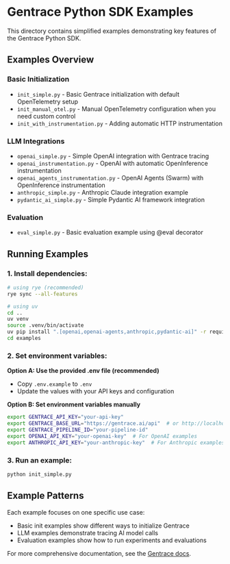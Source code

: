 # Gentrace Python SDK Examples

This directory contains simplified examples demonstrating key features of the Gentrace Python SDK.

## Examples Overview

### Basic Initialization
- `init_simple.py` - Basic Gentrace initialization with default OpenTelemetry setup
- `init_manual_otel.py` - Manual OpenTelemetry configuration when you need custom control
- `init_with_instrumentation.py` - Adding automatic HTTP instrumentation

### LLM Integrations
- `openai_simple.py` - Simple OpenAI integration with Gentrace tracing
- `openai_instrumentation.py` - OpenAI with automatic OpenInference instrumentation
- `openai_agents_instrumentation.py` - OpenAI Agents (Swarm) with OpenInference instrumentation
- `anthropic_simple.py` - Anthropic Claude integration example
- `pydantic_ai_simple.py` - Simple Pydantic AI framework integration

### Evaluation
- `eval_simple.py` - Basic evaluation example using @eval decorator

## Running Examples

### 1. Install dependencies:
```bash
# using rye (recommended)
rye sync --all-features

# using uv
cd ..
uv venv
source .venv/bin/activate
uv pip install ".[openai,openai-agents,anthropic,pydantic-ai]" -r requirements-dev.lock
cd examples
```

### 2. Set environment variables:

**Option A: Use the provided .env file (recommended)**
- Copy `.env.example` to `.env`
- Update the values with your API keys and configuration

**Option B: Set environment variables manually**
```bash
export GENTRACE_API_KEY="your-api-key"
export GENTRACE_BASE_URL="https://gentrace.ai/api"  # or http://localhost:3000/api
export GENTRACE_PIPELINE_ID="your-pipeline-id"
export OPENAI_API_KEY="your-openai-key"  # For OpenAI examples
export ANTHROPIC_API_KEY="your-anthropic-key"  # For Anthropic examples
```

### 3. Run an example:
```bash
python init_simple.py
```

## Example Patterns

Each example focuses on one specific use case:
- Basic init examples show different ways to initialize Gentrace
- LLM examples demonstrate tracing AI model calls
- Evaluation examples show how to run experiments and evaluations

For more comprehensive documentation, see the [Gentrace docs](https://docs.gentrace.ai).